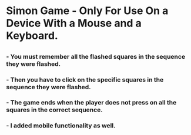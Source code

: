 # Simon Game - Only For Use On a Device With a Mouse and a Keyboard.
## 
### - You must remember all the flashed squares in the sequence they were flashed.
### - Then you have to click on the specific squares in the sequence they were flashed.
### - The game ends when the player does not press on all the squares in the correct sequence.
### - I added mobile functionality as well.
